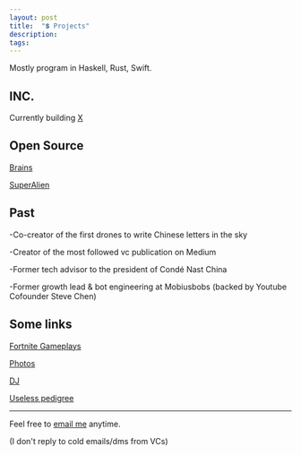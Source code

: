 ```yaml
---
layout: post
title:  "💲 Projects"
description: 
tags: 
---
```



Mostly program in Haskell, Rust, Swift.


## INC.

Currently building [X](http://readyplayerx.com/)

## Open Source

[Brains](https://github.com/allenleein/brains)

[SuperAlien](https://www.producthunt.com/upcoming/superalien)


## Past

-Co-creator of the first drones to write Chinese letters in the sky

-Creator of the most followed vc publication on Medium

-Former tech advisor to the president of Condé Nast China

-Former growth lead & bot engineering at Mobiusbobs (backed by Youtube Cofounder Steve Chen)


## Some links

[Fortnite Gameplays](https://www.instagram.com/gho00sts/)

[Photos](https://vsco.co/allenleein/gallery)

[DJ](https://soundcloud.com/archilab)

[Useless pedigree](https://www.linkedin.com/in/allen-lee-52b16378/)


---

Feel free to [email me](mailto:allenleein@gmail.com) anytime. 

(I don't reply to cold emails/dms from VCs)






